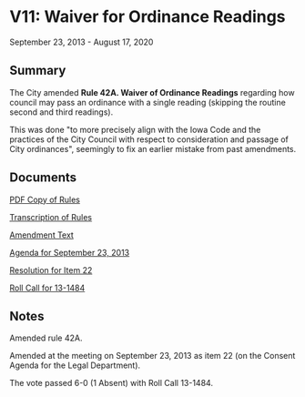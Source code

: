 # V11: Waiver for Ordinance Readings

September 23, 2013 - August 17, 2020 

## Summary

The City amended **Rule 42A. Waiver of Ordinance Readings** 
regarding how council may pass an ordinance with a single reading
(skipping the routine second and third readings).

This was done
"to more precisely align with the Iowa Code and the practices of the City Council 
with respect to consideration and passage of City ordinances", 
seemingly to fix an earlier mistake from past amendments.

## Documents

[PDF Copy of Rules](assets/rules-archive/2013_09_23/copy.pdf)

[Transcription of Rules](#/view/rules-archive~2013_09_23~transcription)

[Amendment Text](#/view/rules-archive~2013_09_23~amendment)

[Agenda for September 23, 2013](assets/rules-archive/2013_09_23/agenda.pdf)

[Resolution for Item 22](assets/rules-archive/2013_09_23/resolution.pdf)

[Roll Call for 13-1484](assets/rules-archive/2013_09_23/roll_call.pdf)

## Notes

Amended rule 42A.

Amended at the meeting on September 23, 2013 as item 22 (on the Consent Agenda for the Legal Department).

The vote passed 6-0 (1 Absent) with Roll Call 13-1484.
